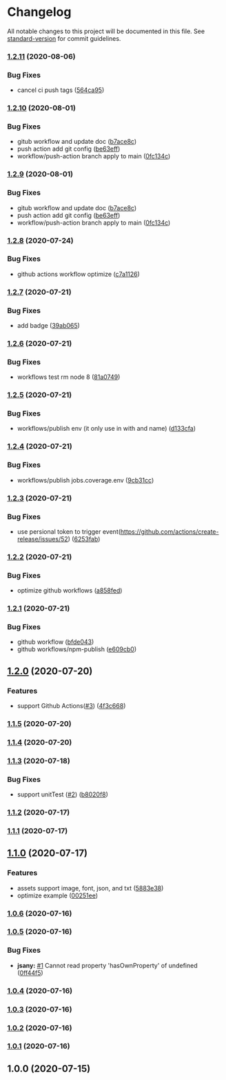 # Changelog

All notable changes to this project will be documented in this file. See [standard-version](https://github.com/conventional-changelog/standard-version) for commit guidelines.

### [1.2.11](https://github.com/jsany/log-filesize-webpack-plugin/compare/v1.2.10...v1.2.11) (2020-08-06)

### Bug Fixes

- cancel ci push tags ([564ca95](https://github.com/jsany/log-filesize-webpack-plugin/commit/564ca95bbe5b1b2280d6c2039ff45998becb0bc8))

### [1.2.10](https://github.com/jsany/log-filesize-webpack-plugin/compare/v1.2.8...v1.2.10) (2020-08-01)

### Bug Fixes

- gitub workflow and update doc ([b7ace8c](https://github.com/jsany/log-filesize-webpack-plugin/commit/b7ace8ccdc518e3e77297b6bf8f1924f0fc2f7cb))
- push action add git config ([be63eff](https://github.com/jsany/log-filesize-webpack-plugin/commit/be63eff69aa1feb9d8e4d09468faa9570e0e714c))
- workflow/push-action branch apply to main ([0fc134c](https://github.com/jsany/log-filesize-webpack-plugin/commit/0fc134c4b1bd48d9e22d990521eacfa7c3e6569e))

### [1.2.9](https://github.com/jsany/log-filesize-webpack-plugin/compare/v1.2.8...v1.2.9) (2020-08-01)

### Bug Fixes

- gitub workflow and update doc ([b7ace8c](https://github.com/jsany/log-filesize-webpack-plugin/commit/b7ace8ccdc518e3e77297b6bf8f1924f0fc2f7cb))
- push action add git config ([be63eff](https://github.com/jsany/log-filesize-webpack-plugin/commit/be63eff69aa1feb9d8e4d09468faa9570e0e714c))
- workflow/push-action branch apply to main ([0fc134c](https://github.com/jsany/log-filesize-webpack-plugin/commit/0fc134c4b1bd48d9e22d990521eacfa7c3e6569e))

### [1.2.8](https://github.com/jsany/log-filesize-webpack-plugin/compare/v1.2.7...v1.2.8) (2020-07-24)

### Bug Fixes

- github actions workflow optimize ([c7a1126](https://github.com/jsany/log-filesize-webpack-plugin/commit/c7a1126a05985169ffd0e04ff4dbcf5dc05b363c))

### [1.2.7](https://github.com/jsany/log-filesize-webpack-plugin/compare/v1.2.6...v1.2.7) (2020-07-21)

### Bug Fixes

- add badge ([39ab065](https://github.com/jsany/log-filesize-webpack-plugin/commit/39ab0658f494dca6c8eb3101e19ae7f805907f65))

### [1.2.6](https://github.com/jsany/log-filesize-webpack-plugin/compare/v1.2.5...v1.2.6) (2020-07-21)

### Bug Fixes

- workflows test rm node 8 ([81a0749](https://github.com/jsany/log-filesize-webpack-plugin/commit/81a074972ad36480fd3326d6c6660902c6d56dca))

### [1.2.5](https://github.com/jsany/log-filesize-webpack-plugin/compare/v1.2.4...v1.2.5) (2020-07-21)

### Bug Fixes

- workflows/publish env (it only use in with and name) ([d133cfa](https://github.com/jsany/log-filesize-webpack-plugin/commit/d133cfaa603fcecc2a73908f6ffc0045171ac683))

### [1.2.4](https://github.com/jsany/log-filesize-webpack-plugin/compare/v1.2.3...v1.2.4) (2020-07-21)

### Bug Fixes

- workflows/publish jobs.coverage.env ([9cb31cc](https://github.com/jsany/log-filesize-webpack-plugin/commit/9cb31ccfdfbaab1436d4d66bde08e1dd9db10305))

### [1.2.3](https://github.com/jsany/log-filesize-webpack-plugin/compare/v1.2.2...v1.2.3) (2020-07-21)

### Bug Fixes

- use persional token to trigger event(https://github.com/actions/create-release/issues/52) ([6253fab](https://github.com/jsany/log-filesize-webpack-plugin/commit/6253fabcfa3adf307e03e43f16cbef7ee1253d1e))

### [1.2.2](https://github.com/jsany/log-filesize-webpack-plugin/compare/v1.2.1...v1.2.2) (2020-07-21)

### Bug Fixes

- optimize github workflows ([a858fed](https://github.com/jsany/log-filesize-webpack-plugin/commit/a858fedea1c163d5daea951d0a4dd41f72781544))

### [1.2.1](https://github.com/jsany/log-filesize-webpack-plugin/compare/v1.2.0...v1.2.1) (2020-07-21)

### Bug Fixes

- github workflow ([bfde043](https://github.com/jsany/log-filesize-webpack-plugin/commit/bfde043fca1318db381911affe25c31cbc960673))
- github workflows/npm-publish ([e609cb0](https://github.com/jsany/log-filesize-webpack-plugin/commit/e609cb066e7ba07d8181a1842d21bdbb2bbb2a85))

## [1.2.0](https://github.com/jsany/log-filesize-webpack-plugin/compare/v1.1.5...v1.2.0) (2020-07-20)

### Features

- support Github Actions([#3](https://github.com/jsany/log-filesize-webpack-plugin/issues/3)) ([4f3c668](https://github.com/jsany/log-filesize-webpack-plugin/commit/4f3c668e3132e0de264a9d3af57e5f7470612ed6))

### [1.1.5](https://github.com/jsany/log-filesize-webpack-plugin/compare/v1.1.4...v1.1.5) (2020-07-20)

### [1.1.4](https://github.com/jsany/log-filesize-webpack-plugin/compare/v1.1.3...v1.1.4) (2020-07-20)

### [1.1.3](https://github.com/jsany/log-filesize-webpack-plugin/compare/v1.1.2...v1.1.3) (2020-07-18)

### Bug Fixes

- support unitTest ([#2](https://github.com/jsany/log-filesize-webpack-plugin/issues/2)) ([b8020f8](https://github.com/jsany/log-filesize-webpack-plugin/commit/b8020f81d2dc55a1e65e5c00007e26ce1a69c9d1))

### [1.1.2](https://github.com/jsany/log-filesize-webpack-plugin/compare/v1.1.1...v1.1.2) (2020-07-17)

### [1.1.1](https://github.com/jsany/log-filesize-webpack-plugin/compare/v1.1.0...v1.1.1) (2020-07-17)

## [1.1.0](https://github.com/jsany/log-filesize-webpack-plugin/compare/v1.0.6...v1.1.0) (2020-07-17)

### Features

- assets support image, font, json, and txt ([5883e38](https://github.com/jsany/log-filesize-webpack-plugin/commit/5883e383c407c7f88b182a172ccabcf6124f2d95))
- optimize example ([00251ee](https://github.com/jsany/log-filesize-webpack-plugin/commit/00251eeca262419295e64d06a88c804bbba3467d))

### [1.0.6](https://github.com/jsany/log-filesize-webpack-plugin/compare/v1.0.5...v1.0.6) (2020-07-16)

### [1.0.5](https://github.com/jsany/log-filesize-webpack-plugin/compare/v1.0.4...v1.0.5) (2020-07-16)

### Bug Fixes

- **jsany:** [#1](https://github.com/jsany/log-filesize-webpack-plugin/issues/1) Cannot read property 'hasOwnProperty' of undefined ([0ff44f5](https://github.com/jsany/log-filesize-webpack-plugin/commit/0ff44f5521d3dd146ebf83b9869fb9e0e2b5cb3c))

### [1.0.4](https://github.com/jsany/log-filesize-webpack-plugin/compare/v1.0.3...v1.0.4) (2020-07-16)

### [1.0.3](https://github.com/jsany/log-filesize-webpack-plugin/compare/v1.0.2...v1.0.3) (2020-07-16)

### [1.0.2](https://github.com/jsany/log-filesize-webpack-plugin/compare/v1.0.1...v1.0.2) (2020-07-16)

### [1.0.1](https://github.com/jsany/log-filesize-webpack-plugin/compare/v1.0.0...v1.0.1) (2020-07-16)

## 1.0.0 (2020-07-15)

